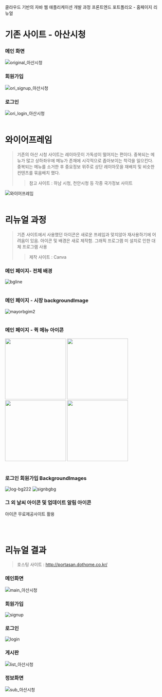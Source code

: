 클라우드 기반의 자바 웹 애플리케이션 개발 과정 프론트엔드 포트폴리오 - 홈페이지 리뉴얼
# 기존 사이트 - 아산시청
### 메인 화면
![original_아산시청](https://github.com/riyazzu/F-portfolio/assets/158006769/4893f298-5264-419e-9d5a-253f547ef1de)
### 회원가입
![ori_signup_아산시청](https://github.com/riyazzu/F-portfolio/assets/158006769/5f184abe-959e-4666-a3cb-e9e109dd28eb)
### 로그인
![ori_login_아산시청](https://github.com/riyazzu/F-portfolio/assets/158006769/32f454a9-d82d-47d9-83c7-c58b227580e2)
<br><br>

# 와이어프레임
> 기존의 아산 시청 사이트는 레이아웃이 가독성이 떨어지는 편이다. 중복되는 메뉴가 많고 상하좌우에 메뉴가 존재에 시각적으로 좁아보이는 착각을 일으킨다.
> 중복되는 메뉴를 소거한 후 중요정보 위주로 상단 레이아웃을 재배치 및 비슷한 컨텐츠를 묶음배치 했다.
>> 참고 사이트 : 하남 시청, 천안시청 등 각종 국가정보 사이트

![와이어프레임](https://github.com/riyazzu/F-portfolio/assets/158006769/9145e2af-76ee-4eec-b071-f34110393512)
<br><br>

# 리뉴얼 과정
> 기존 사이트에서 사용했던 아이콘은 새로운 프레임과 맞지않아 재사용하기에 어려움이 있음. 아이콘 및 배경은 새로 제작함. 그래픽 프로그램 미 설치로 인한 대체 프로그램 사용
>> 제작 사이트 : Canva

### 메인 페이지- 전체 배경 <br>
![bgline](https://github.com/riyazzu/F-portfolio/assets/158006769/445456b8-ab3e-44fd-af8a-22439bc1fde7)<br><br>
### 메인 페이지 - 시장 backgroundImage<br>
![mayorbgim2](https://github.com/riyazzu/F-portfolio/assets/158006769/6922aef6-e229-4550-b9ee-37ef881cad6d)<br><br>
### 메인 페이지 - 퀵 메뉴 아이콘<br>
<img src="https://github.com/riyazzu/F-portfolio/assets/158006769/a3f5a53c-eb7b-45f2-b12a-fb74d089cf76" width="200"/>
<img src="https://github.com/riyazzu/F-portfolio/assets/158006769/d1b26a7e-8634-4c70-8f76-804c16885251" width="200"/>
<img src="https://github.com/riyazzu/F-portfolio/assets/158006769/8581cd38-3674-4928-8256-b0a36b180f38" width="200"/>
<img src="https://github.com/riyazzu/F-portfolio/assets/158006769/95ee0c48-24e1-4882-bc7f-8f2b09fb7604" width="200"/><br><br>

### 로그인 회원가입 BackgroundImages <br>

![log-bg222](https://github.com/riyazzu/F-portfolio/assets/158006769/ad99234b-cf48-4d47-bf37-05f1ed37d9ef)
![signbgbg](https://github.com/riyazzu/F-portfolio/assets/158006769/772ead8d-2791-483b-918b-3bbe2d3c0dc4)

### 그 외 날씨 아이콘 및 업데이트 알림 아이콘 
아이콘 무료제공사이트 활용


<br><br>
# 리뉴얼 결과
> 호스팅 사이트 : <http://portasan.dothome.co.kr/>

###  메인화면
![main_아산시청](https://github.com/riyazzu/F-portfolio/assets/158006769/15abc98e-a4c2-48e6-a0a6-0503d0e91149)
###  회원가입
![signup](https://github.com/riyazzu/F-portfolio/assets/158006769/1f59fc20-16dd-4548-bc88-1d93e878da5b)
### 로그인
![login](https://github.com/riyazzu/F-portfolio/assets/158006769/ca11ee21-22f7-4e3b-986e-b41fd48b02f6)
### 게시판
![list_아산시청](https://github.com/riyazzu/F-portfolio/assets/158006769/edb7784f-d8db-4cbb-9354-a5294ea1c2d9)
### 정보화면
![sub_아산시청](https://github.com/riyazzu/F-portfolio/assets/158006769/3a2b802f-a8b3-4bda-8b83-b61aaaa70163)

